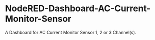 # NodeRED-Dashboard-AC-Current-Monitor-Sensor
A Dashboard for AC Current Monitor Sensor 1, 2 or 3 Channel(s). 
